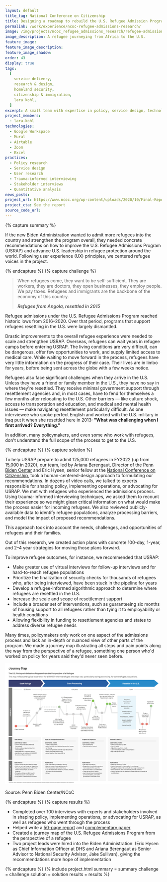 ```yaml
---
layout: default
title_tag: National Conference on Citizenship
title: Designing a roadmap to rebuild the U.S. Refugee Admission Program
permalink: /work/experience/ncoc-refugee-admissions-research/
image: /img/projects/ncoc_refugee_admissions_research/refugee-admissions.svg
image_description: A refugee journeying from Africa to the U.S.
feature_image:
feature_image_description:
feature_image_shadow:
order: 43
display: true
tags:
  [
    service delivery,
    research & design,
    homeland security,
    citizenship & immigration,
    lara kohl,
  ]
excerpt: A small team with expertise in policy, service design, technology, and data science seek to prepare the new administration to strengthen the U.S. Refugee Admissions Program.
project_members:
  - lara-kohl
technologies:
  - Google Workspace
  - Mural
  - Airtable
  - Zoom
  - Excel
practices:
  - Policy research
  - Service design
  - User research
  - Trauma-informed interviewing
  - Stakeholder interviews
  - Quantitative analysis
news_posts:
project_url: https://www.ncoc.org/wp-content/uploads/2020/10/Final-Report-A-Roadmap-to-Rebuilding-USRAP.pdf
project_cta: See the report
source_code_url:
---
```


{% capture summary %}
<p>
  If the new Biden Administration wanted to admit more refugees into the country
  and strengthen the program overall, they needed concrete recommendations on
  how to improve the U.S. Refugee Admissions Program (USRAP) and advance U.S.
  leadership in refugee protection around the world. Following user experience
  (UX) principles, we centered refugee voices in the project.
</p>
{% endcapture %} {% capture challenge %}

<blockquote class="post-blockquote">
  <p>
    When refugees come, they want to be self-sufficient. They are workers, they
    are doctors, they open businesses, they employ people. We pay taxes.
    Refugees and immigrants are the backbone of the economy of this country.
  </p>
  <cite><strong>Refugee from Angola, resettled in 2015</strong></cite>
</blockquote>

<p>
  Refugee admissions under the U.S. Refugee Admissions Program reached historic
  lows from 2016&ndash;2020. Over that period, programs that support refugees
  resettling in the U.S. were largely dismantled.
</p>

<p>
  Drastic improvements to the overall refugee experience were needed to scale
  and strengthen USRAP. Overseas, refugees can wait years in refugee camps
  before entering USRAP. The living conditions are very difficult, can be
  dangerous, offer few opportunities to work, and supply limited access to
  medical care. While waiting to move forward in the process, refugees have very
  little information on the progress of their case. Their lives are in limbo for
  years, before being sent across the globe with a few weeks notice.
</p>

<p>
  Refugees also face significant challenges when they arrive in the U.S. Unless
  they have a friend or family member in the U.S., they have no say in where
  they're resettled. They receive minimal government support through
  resettlement agencies and, in most cases, have to fend for themselves a few
  months after relocating to the U.S. Other barriers &mdash; like culture shock,
  access to transportation and education, and medical and mental health issues
  &mdash; make navigating resettlement particularly difficult. As one
  interviewee who spoke perfect English and worked with the U.S. military in
  Iraq put it when she resettled here in 2013:
  <b>"What was challenging when I first arrived? Everything."</b>
</p>

<p>
  In addition, many policymakers, and even some who work with refugees, don't
  understand the full scope of the process to get to the U.S.
</p>
{% endcapture %} {% capture solution %}
<p>
  To help USRAP prepare to admit 125,000 refugees in FY2022 (up from 15,000 in
  2020), our team, led by Ariana Berengaut, Director of the
  <a href="https://global.upenn.edu/penn-biden-center">Penn Biden Center</a> and
  Eric Hysen, senior fellow at the
  <a href="https://ncoc.org/">National Conference on Citizenship</a>, took a
  human-centered-design approach to formulating our recommendations. In dozens
  of video calls, we talked to experts responsible for shaping policy,
  implementing operations, or advocating for USRAP. We met with refugees who
  experienced the admissions process. Using trauma-informed interviewing
  techniques, we asked them to recount their experience so we might glean
  critical information on what would make the process easier for incoming
  refugees. We also reviewed publicly-available data to identify refugee
  populations, analyze processing barriers, and model the impact of proposed
  recommendations.
</p>

<p>
  This approach took into account the needs, challenges, and opportunities of
  refugees and their families.
</p>

<p>
  Out of this research, we created action plans with concrete 100-day, 1-year,
  and 2&ndash;4 year strategies for moving those plans forward.
</p>

<p>To improve refugee outcomes, for instance, we recommended that USRAP:</p>

<ul>
  <li>
    Make greater use of virtual interviews for follow-up interviews and for
    hard-to-reach refugee populations
  </li>

  <li>
    Prioritize the finalization of security checks for thousands of refugees
    who, after being interviewed, have been stuck in the pipeline for years
  </li>

  <li>
    Develop a refugee-informed algorithmic approach to determine where refugees
    are resettled in the U.S.
  </li>

  <li>Increase the scale and scope of resettlement support</li>

  <li>
    Include a broader set of interventions, such as guaranteeing six months of
    housing support to all refugees rather than tying it to employability or
    health conditions
  </li>

  <li>
    Allowing flexibility in funding to resettlement agencies and states to
    address diverse refugee needs
  </li>
</ul>

<p>
  Many times, policymakers only work on one aspect of the admissions process and
  lack an in-depth or nuanced view of other parts of the program. We made a
  journey map illustrating all steps and pain points along the way from the
  perspective of a refugee, something one person who'd worked on policy for
  years said they'd never seen before.
</p>

<p class="border p-3">
  <img
    src="/img/projects/ncoc_refugee_admissions_research/refugee-admission-journey-map.png"
    alt="A journey map of the refugee admission experience."
  />
</p>
<p class="caption">Source: Penn Biden Center/NCoC</p>
{% endcapture %} {% capture results %}
<ul>
  <li>
    Completed over 100 interviews with experts and stakeholders involved in
    shaping policy, implementing operations, or advocating for USRAP, as well as
    refugees who went through the process
  </li>

  <li>
    Helped write a
    <a
      href="https://global.upenn.edu/penn-biden-center/refugee-admissions-project"
      >50-page report</a
    >
    and
    <a
      href="https://global.upenn.edu/sites/default/files/penn-biden-center/Restoring%20U.S.%20Global%20Leadership%20on%20Refugee%20Protection.pdf"
      >complementary paper</a
    >
  </li>

  <li>
    Created a journey map of the U.S. Refugee Admissions Program from the
    perspective of a refugee
  </li>

  <li>
    Two project leads were hired into the Biden Administration: (Eric Hysen as
    Chief Information Officer at DHS and Ariana Berengaut as Senior Advisor to
    National Security Advisor, Jake Sullivan), giving the recommendations more
    hope of implementation
  </li>
</ul>
{% endcapture %} {% include project.html summary = summary challenge = challenge
solution = solution results = results %}
